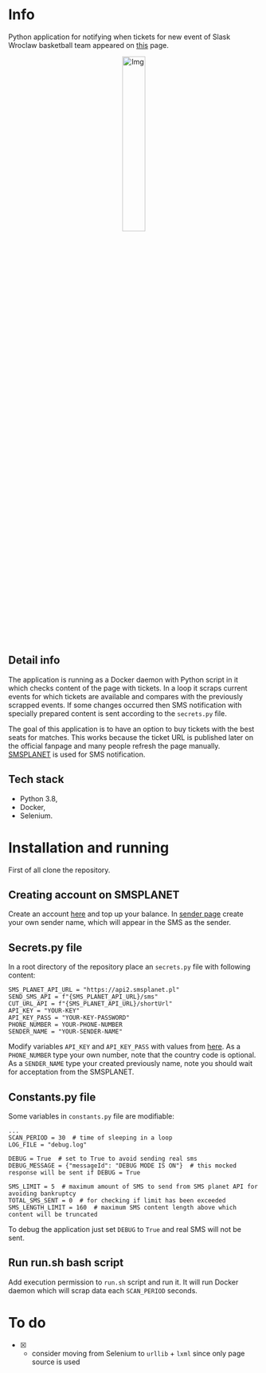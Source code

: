 # Info

Python application for notifying when tickets for new event of Slask Wroclaw basketball team appeared on [this](http://wks-slask.abilet.pl/) page.  

<p align="center">
  <img src="https://github.com/radosz99/slask-events-bot/blob/main/screen.png" width=30% alt="Img"/>
</p>

## Detail info
The application is running as a Docker daemon with Python script in it which checks content of the page with tickets. In a loop it scraps current events for which tickets are available and compares with the previously scrapped events. If some changes occurred then SMS notification with specially prepared content is sent according to the `secrets.py` file.  

The goal of this application is to have an option to buy tickets with the best seats for matches. This works because the ticket URL is published later on the official fanpage and many people refresh the page manually.
[SMSPLANET](https://smsplanet.pl/) is used for SMS notification. 

## Tech stack
- Python 3.8,
- Docker,
- Selenium.

# Installation and running
First of all clone the repository.

## Creating account on SMSPLANET
Create an account [here](https://panel.smsplanet.pl/register) and top up your balance. In [sender page](https://panel.smsplanet.pl/s/sender) create your own sender name, which will appear in the SMS as the sender.

## Secrets.py file
In a root directory of the repository place an `secrets.py` file with following content:
```
SMS_PLANET_API_URL = "https://api2.smsplanet.pl"
SEND_SMS_API = f"{SMS_PLANET_API_URL}/sms"
CUT_URL_API = f"{SMS_PLANET_API_URL}/shortUrl"
API_KEY = "YOUR-KEY"
API_KEY_PASS = "YOUR-KEY-PASSWORD"
PHONE_NUMBER = YOUR-PHONE-NUMBER
SENDER_NAME = "YOUR-SENDER-NAME"
```
Modify variables `API_KEY` and `API_KEY_PASS` with values from [here](https://panel.smsplanet.pl/s/api). As a `PHONE_NUMBER` type your own number, note that the country code is optional. As a `SENDER_NAME` type your created previously name, note you should wait for acceptation from the SMSPLANET.

## Constants.py file
Some variables in `constants.py` file are modifiable:
```
...
SCAN_PERIOD = 30  # time of sleeping in a loop
LOG_FILE = "debug.log"

DEBUG = True  # set to True to avoid sending real sms
DEBUG_MESSAGE = {"messageId": "DEBUG MODE IS ON"}  # this mocked response will be sent if DEBUG = True

SMS_LIMIT = 5  # maximum amount of SMS to send from SMS planet API for avoiding bankruptcy
TOTAL_SMS_SENT = 0  # for checking if limit has been exceeded
SMS_LENGTH_LIMIT = 160  # maximum SMS content length above which content will be truncated
```
To debug the application just set `DEBUG` to `True` and real SMS will not be sent.

## Run run.sh bash script
Add execution permission to `run.sh` script and run it. It will run Docker daemon which will scrap data each `SCAN_PERIOD` seconds.
# To do

- [x] - consider moving from Selenium to `urllib` + `lxml` since only page source is used
